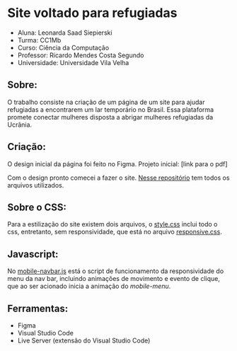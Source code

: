 # Site voltado para refugiadas
 - Aluna: Leonarda Saad Siepierski
 - Turma: CC1Mb
 - Curso: Ciência da Computação
 - Professor: Ricardo Mendes Costa Segundo
 - Universidade: Universidade Vila Velha

## Sobre:
O trabalho consiste na criação de um página de um site para ajudar refugiadas a encontrarem um lar temporário no Brasil. Essa plataforma promete conectar mulheres disposta a abrigar mulheres refugiadas da Ucrânia. 

## Criação:
O design inicial da página foi feito no Figma.
Projeto inicial: [link para o pdf]

Com o design pronto comecei a fazer o site. [Nesse repositório](https://github.com/LeonardaSaad/Your-Home) tem todos os arquivos utilizados.

## Sobre o CSS:
Para a estilização do site existem dois arquivos, o [style.css](https://github.com/LeonardaSaad/Your-Home/blob/main/src/css/style.css) inclui todo o css, entretanto, sem responsividade, que está no arquivo [responsive.css](https://github.com/LeonardaSaad/Your-Home/blob/main/src/css/responsive.css).

## Javascript:
No [mobile-navbar.js](https://github.com/LeonardaSaad/Your-Home/blob/main/src/script/mobile-navbar.js) está o script de funcionamento da responsividade do menu da nav bar, incluindo animações de movimento e evento de clique, que ao ser acionado inicia a animação do *mobile-menu*.

## Ferramentas:
- Figma
- Visual Studio Code
- Live Server (extensão do Visual Studio Code)

